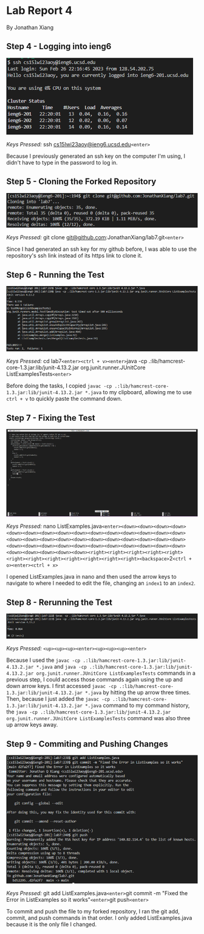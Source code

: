 # Lab Report 4
By Jonathan Xiang

## Step 4 - Logging into ieng6

![](Step4LogIn.png)

*Keys Pressed:* ssh cs15lwi23aoy@ieng6.ucsd.edu`<enter>`

Because I previously generated an ssh key on the computer I'm using, I didn't have to type in the password to log in.

## Step 5 - Cloning the Forked Repository

![](Step5Fork.png)

*Keys Pressed:* git clone git@github.com:JonathanXiang/lab7.git`<enter>`

Since I had generated an ssh key for my github before, I was able to use the repository's ssh link instead of its https link to clone it.

## Step 6 - Running the Test

![](Step6Test.png)

*Keys Pressed:* cd lab7`<enter><ctrl + v><enter>`java -cp .:lib/hamcrest-core-1.3.jar:lib/junit-4.13.2.jar org.junit.runner.JUnitCore ListExamplesTests`<enter>`

Before doing the tasks, I copied `javac -cp .:lib/hamcrest-core-1.3.jar:lib/junit-4.13.2.jar *.java` to my clipboard, allowing me to use `ctrl + v` to quickly paste the command down.

## Step 7 - Fixing the Test

![](Step7Nano.png)

*Keys Pressed:* nano ListExamples.java`<enter><down><down><down><down><down><down><down><down><down><down><down><down><down><down><down><down><down><down><down><down><down><down><down><down><down><down><down><down><down><down><down><down><down><down><down><down><down><down><down><down><down><down><right><right><right><right><right><right><right><right><right><right><right><right><backspace>`2`<ctrl + o><enter><ctrl + x>`

I opened ListExamples.java in nano and then used the arrow keys to navigate to where I needed to edit the file, changing an `index1` to an `index2`.

## Step 8 - Rerunning the Test

![](Step8TestRerun.png)

*Keys Pressed:* `<up><up><up><enter><up><up><up><enter>`

Because I used the `javac -cp .:lib/hamcrest-core-1.3.jar:lib/junit-4.13.2.jar *.java` and `java -cp .:lib/hamcrest-core-1.3.jar:lib/junit-4.13.2.jar org.junit.runner.JUnitCore ListExamplesTests` commands in a previous step, I could access those commands again using the up and down arrow keys. I first accessed `javac -cp .:lib/hamcrest-core-1.3.jar:lib/junit-4.13.2.jar *.java` by hitting the up arrow three times. Then, because I just added the `javac -cp .:lib/hamcrest-core-1.3.jar:lib/junit-4.13.2.jar *.java` command to my command history, the `java -cp .:lib/hamcrest-core-1.3.jar:lib/junit-4.13.2.jar org.junit.runner.JUnitCore ListExamplesTests` command was also three up arrow keys away.

## Step 9 - Commiting and Pushing Changes

![](Step9Push.png)

*Keys Pressed:* git add ListExamples.java`<enter>`git commit -m "Fixed the Error in ListExamples so it works"`<enter>`git push`<enter>`

To commit and push the file to my forked repository, I ran the git add, commit, and push commands in that order. I only added ListExamples.java because it is the only file I changed.
